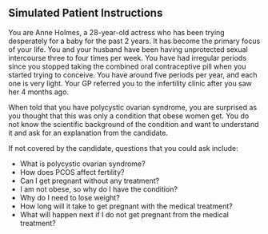 ## Simulated Patient Instructions

You are Anne Holmes, a 28-year-old actress who has been trying desperately for a baby for the past 2 years. It has become the primary focus of your life. You and your husband have been having unprotected sexual intercourse three to four times per week. You have had irregular periods since you stopped taking the combined oral contraceptive pill when you started trying to conceive. You have around five periods per year, and each one is very light. Your GP referred you to the infertility clinic after you saw her 4 months ago.

When told that you have polycystic ovarian syndrome, you are surprised as you thought that this was only a condition that obese women get. You do not know the scientific background of the condition and want to understand it and ask for an explanation from the candidate.

If not covered by the candidate, questions that you could ask include:

- What is polycystic ovarian syndrome?
- How does PCOS affect fertility?
- Can I get pregnant without any treatment?
- I am not obese, so why do I have the condition?
- Why do I need to lose weight?
- How long will it take to get pregnant with the medical treatment?
- What will happen next if I do not get pregnant from the medical treatment?